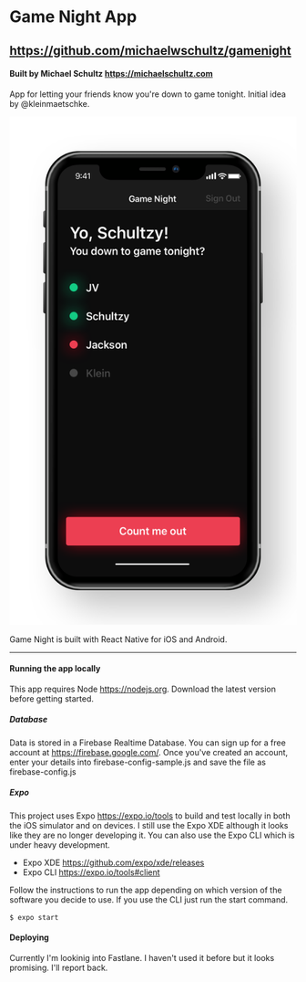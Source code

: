 # Game Night App
## https://github.com/michaelwschultz/gamenight
#### Built by Michael Schultz https://michaelschultz.com
App for letting your friends know you're down to game tonight. Initial idea by @kleinmaetschke.

![app screenshot](gamenight-screenshot.png)

Game Night is built with React Native for iOS and Android.

---

#### Running the app locally
This app requires Node https://nodejs.org. Download the latest version before getting started.

##### Database
Data is stored in a Firebase Realtime Database. You can sign up for a free account at https://firebase.google.com/.
Once you've created an account, enter your details into firebase-config-sample.js and save the file as firebase-config.js

##### Expo
This project uses Expo https://expo.io/tools to build and test locally in both the iOS simulator and on devices. I still use the Expo XDE although it looks like they are no longer developing it. You can also use the Expo CLI which is under heavy development.

- Expo XDE https://github.com/expo/xde/releases
- Expo CLI https://expo.io/tools#client

Follow the instructions to run the app depending on which version of the software you decide to use. If you use the CLI just run the start command.

```
$ expo start
```

#### Deploying
Currently I'm lookinig into Fastlane. I haven't used it before but it looks promising. I'll report back.